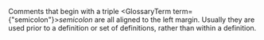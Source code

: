  



Comments that begin with a triple <GlossaryTerm  term={"semicolon"}><i>semicolon</i></GlossaryTerm> are all aligned to the left margin. Usually they are used prior to a definition or set of definitions, rather than within a definition. 



